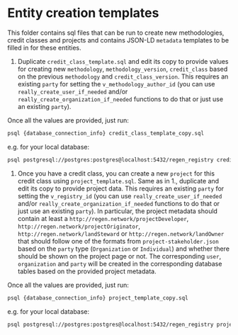 # Entity creation templates

This folder contains sql files that can be run to create new methodologies, credit classes and projects and contains JSON-LD `metadata` templates to be filled in for these entities.

1. Duplicate `credit_class_template.sql` and edit its copy to provide values for creating new `methodology`, `methodology_version`, `credit_class` based on the previous `methodology` and `credit_class_version`.
This requires an existing `party` for setting the `v_methodology_author_id` (you can use `really_create_user_if_needed` and/or `really_create_organization_if_needed` functions to do that or just use an existing `party`).

Once all the values are provided, just run:
```sh
psql {database_connection_info} credit_class_template_copy.sql
```
e.g. for your local database:
```sh
psql postgresql://postgres:postgres@localhost:5432/regen_registry credit_class_template_copy.sql
```

1. Once you have a credit class, you can create a new `project` for this credit class using `project_template.sql`. Same as in 1., duplicate and edit its copy to provide project data. This requires an existing `party` for setting the `v_registry_id` (you can use `really_create_user_if_needed` and/or `really_create_organization_if_needed` functions to do that or just use an existing `party`).
In particular, the project metadata should contain at least a `http://regen.network/projectDeveloper`, `http://regen.network/projectOriginator`, `http://regen.network/landSteward` or `http://regen.network/landOwner` that should follow one of the formats from `project-stakeholder.json` based on the `party` type (`Organization` or `Individual`) and whether there should be shown on the project page or not. The corresponding `user`, `organization` and `party` will be created in the corresponding database tables based on the provided project metadata.

Once all the values are provided, just run:
```sh
psql {database_connection_info} project_template_copy.sql
```
e.g. for your local database:
```sh
psql postgresql://postgres:postgres@localhost:5432/regen_registry project_template_copy.sql
```